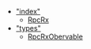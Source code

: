 * [&quot;index&quot;](modules/_index_.md)
  * [RpcRx](classes/_index_.rpcrx.md)
* [&quot;types&quot;](modules/_types_.md)
  * [RpcRxObervable](interfaces/_types_.rpcrxobervable.md)
